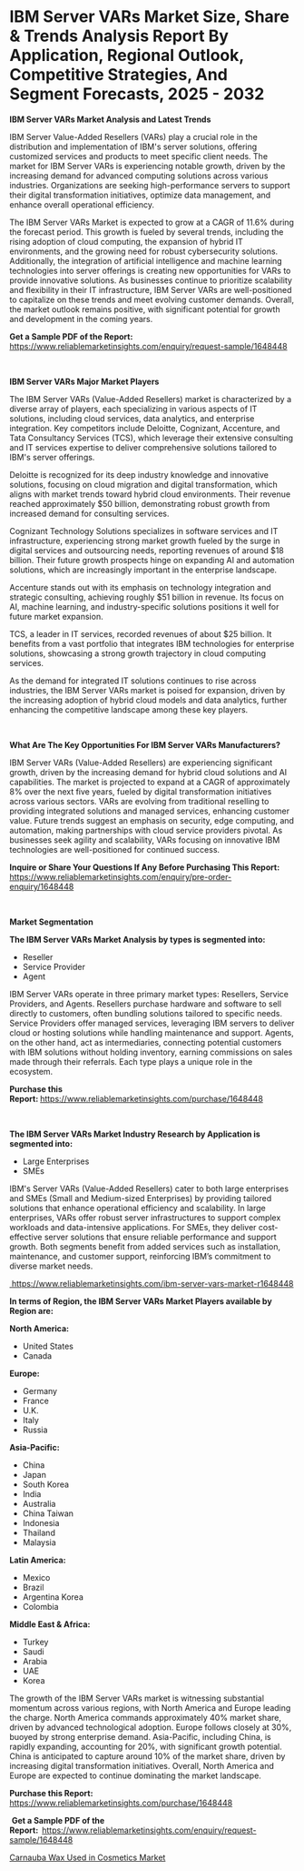<p><h1>IBM Server VARs Market Size, Share & Trends Analysis Report By Application, Regional Outlook, Competitive Strategies, And Segment Forecasts, 2025 - 2032</h1></p><p><strong>IBM Server VARs Market Analysis and Latest Trends</strong></p>
<p><p>IBM Server Value-Added Resellers (VARs) play a crucial role in the distribution and implementation of IBM's server solutions, offering customized services and products to meet specific client needs. The market for IBM Server VARs is experiencing notable growth, driven by the increasing demand for advanced computing solutions across various industries. Organizations are seeking high-performance servers to support their digital transformation initiatives, optimize data management, and enhance overall operational efficiency.</p><p>The IBM Server VARs Market is expected to grow at a CAGR of 11.6% during the forecast period. This growth is fueled by several trends, including the rising adoption of cloud computing, the expansion of hybrid IT environments, and the growing need for robust cybersecurity solutions. Additionally, the integration of artificial intelligence and machine learning technologies into server offerings is creating new opportunities for VARs to provide innovative solutions. As businesses continue to prioritize scalability and flexibility in their IT infrastructure, IBM Server VARs are well-positioned to capitalize on these trends and meet evolving customer demands. Overall, the market outlook remains positive, with significant potential for growth and development in the coming years.</p></p>
<p><strong>Get a Sample PDF of the Report:&nbsp;</strong> <a href="https://www.reliablemarketinsights.com/enquiry/request-sample/1648448?utm_campaign=3558&utm_medium=2&utm_source=Github&utm_content=ia&utm_term=25032025&utm_id=ibm-server-vars">https://www.reliablemarketinsights.com/enquiry/request-sample/1648448</a></p>
<p>&nbsp;</p>
<p><strong>IBM Server VARs Major Market Players</strong></p>
<p><p>The IBM Server VARs (Value-Added Resellers) market is characterized by a diverse array of players, each specializing in various aspects of IT solutions, including cloud services, data analytics, and enterprise integration. Key competitors include Deloitte, Cognizant, Accenture, and Tata Consultancy Services (TCS), which leverage their extensive consulting and IT services expertise to deliver comprehensive solutions tailored to IBM's server offerings.</p><p>Deloitte is recognized for its deep industry knowledge and innovative solutions, focusing on cloud migration and digital transformation, which aligns with market trends toward hybrid cloud environments. Their revenue reached approximately $50 billion, demonstrating robust growth from increased demand for consulting services.</p><p>Cognizant Technology Solutions specializes in software services and IT infrastructure, experiencing strong market growth fueled by the surge in digital services and outsourcing needs, reporting revenues of around $18 billion. Their future growth prospects hinge on expanding AI and automation solutions, which are increasingly important in the enterprise landscape.</p><p>Accenture stands out with its emphasis on technology integration and strategic consulting, achieving roughly $51 billion in revenue. Its focus on AI, machine learning, and industry-specific solutions positions it well for future market expansion.</p><p>TCS, a leader in IT services, recorded revenues of about $25 billion. It benefits from a vast portfolio that integrates IBM technologies for enterprise solutions, showcasing a strong growth trajectory in cloud computing services.</p><p>As the demand for integrated IT solutions continues to rise across industries, the IBM Server VARs market is poised for expansion, driven by the increasing adoption of hybrid cloud models and data analytics, further enhancing the competitive landscape among these key players.</p></p>
<p>&nbsp;</p>
<p><strong>What Are The Key Opportunities For IBM Server VARs Manufacturers?</strong></p>
<p><p>IBM Server VARs (Value-Added Resellers) are experiencing significant growth, driven by the increasing demand for hybrid cloud solutions and AI capabilities. The market is projected to expand at a CAGR of approximately 8% over the next five years, fueled by digital transformation initiatives across various sectors. VARs are evolving from traditional reselling to providing integrated solutions and managed services, enhancing customer value. Future trends suggest an emphasis on security, edge computing, and automation, making partnerships with cloud service providers pivotal. As businesses seek agility and scalability, VARs focusing on innovative IBM technologies are well-positioned for continued success.</p></p>
<p><strong>Inquire or Share Your Questions If Any Before Purchasing This Report:</strong> <a href="https://www.reliablemarketinsights.com/enquiry/pre-order-enquiry/1648448?utm_campaign=3558&utm_medium=2&utm_source=Github&utm_content=ia&utm_term=25032025&utm_id=ibm-server-vars">https://www.reliablemarketinsights.com/enquiry/pre-order-enquiry/1648448</a></p>
<p>&nbsp;</p>
<p><strong>Market Segmentation</strong></p>
<p><strong>The IBM Server VARs Market Analysis by types is segmented into:</strong></p>
<p><ul><li>Reseller</li><li>Service Provider</li><li>Agent</li></ul></p>
<p><p>IBM Server VARs operate in three primary market types: Resellers, Service Providers, and Agents. Resellers purchase hardware and software to sell directly to customers, often bundling solutions tailored to specific needs. Service Providers offer managed services, leveraging IBM servers to deliver cloud or hosting solutions while handling maintenance and support. Agents, on the other hand, act as intermediaries, connecting potential customers with IBM solutions without holding inventory, earning commissions on sales made through their referrals. Each type plays a unique role in the ecosystem.</p></p>
<p><strong>Purchase this Report:&nbsp;</strong><a href="https://www.reliablemarketinsights.com/purchase/1648448?utm_campaign=3558&utm_medium=2&utm_source=Github&utm_content=ia&utm_term=25032025&utm_id=ibm-server-vars">https://www.reliablemarketinsights.com/purchase/1648448</a></p>
<p>&nbsp;</p>
<p><strong>The IBM Server VARs Market Industry Research by Application is segmented into:</strong></p>
<p><ul><li>Large Enterprises</li><li>SMEs</li></ul></p>
<p><p>IBM's Server VARs (Value-Added Resellers) cater to both large enterprises and SMEs (Small and Medium-sized Enterprises) by providing tailored solutions that enhance operational efficiency and scalability. In large enterprises, VARs offer robust server infrastructures to support complex workloads and data-intensive applications. For SMEs, they deliver cost-effective server solutions that ensure reliable performance and support growth. Both segments benefit from added services such as installation, maintenance, and customer support, reinforcing IBM’s commitment to diverse market needs.</p></p>
<p><a href="https://www.reliablemarketinsights.com/ibm-server-vars-market-r1648448?utm_campaign=3558&utm_medium=2&utm_source=Github&utm_content=ia&utm_term=25032025&utm_id=ibm-server-vars">&nbsp;https://www.reliablemarketinsights.com/ibm-server-vars-market-r1648448</a></p>
<p><strong>In terms of Region, the IBM Server VARs Market Players available by Region are:</strong></p>
<p>
    <p> <strong> North America: </strong>
        <ul>
            <li>United States</li>
            <li>Canada</li>
        </ul>
        </p> 
    <p> <strong> Europe: </strong>
        <ul>
            <li>Germany</li>
            <li>France</li>
            <li>U.K.</li>
            <li>Italy</li>
            <li>Russia</li>
        </ul>
        </p> 
    <p> <strong> Asia-Pacific: </strong>
        <ul>
            <li>China</li>
            <li>Japan</li>
            <li>South Korea</li>
            <li>India</li>
            <li>Australia</li>
            <li>China Taiwan</li>
            <li>Indonesia</li>
            <li>Thailand</li>
            <li>Malaysia</li>
        </ul>
        </p> 
    <p> <strong> Latin America: </strong>
        <ul>
            <li>Mexico</li>
            <li>Brazil</li>
            <li>Argentina Korea</li>
            <li>Colombia</li>
        </ul>
        </p> 
    <p> <strong> Middle East & Africa: </strong>
        <ul>
            <li>Turkey</li>
            <li>Saudi</li>
            <li>Arabia</li>
            <li>UAE</li>
            <li>Korea</li>
        </ul>
    </p>
    </p>
<p><p>The growth of the IBM Server VARs market is witnessing substantial momentum across various regions, with North America and Europe leading the charge. North America commands approximately 40% market share, driven by advanced technological adoption. Europe follows closely at 30%, buoyed by strong enterprise demand. Asia-Pacific, including China, is rapidly expanding, accounting for 20%, with significant growth potential. China is anticipated to capture around 10% of the market share, driven by increasing digital transformation initiatives. Overall, North America and Europe are expected to continue dominating the market landscape.</p></p>
<p><strong>Purchase this Report: </strong><a href="https://www.reliablemarketinsights.com/purchase/1648448?utm_campaign=3558&utm_medium=2&utm_source=Github&utm_content=ia&utm_term=25032025&utm_id=ibm-server-vars">https://www.reliablemarketinsights.com/purchase/1648448</a></p>
<p>&nbsp;<strong>Get a Sample PDF of the Report:&nbsp;&nbsp;</strong><a href="https://www.reliablemarketinsights.com/enquiry/request-sample/1648448?utm_campaign=3558&utm_medium=2&utm_source=Github&utm_content=ia&utm_term=25032025&utm_id=ibm-server-vars">https://www.reliablemarketinsights.com/enquiry/request-sample/1648448</a></p>
<p><strong></strong></p>
<p><p><a href="https://github.com/lecaneidreks/Market-Research-Report-List-1/blob/main/carnauba-wax-used-in-cosmetics-market.md?utm_campaign=3558&utm_medium=2&utm_source=Github&utm_content=ia&utm_term=25032025&utm_id=ibm-server-vars">Carnauba Wax Used in Cosmetics Market</a></p></p>